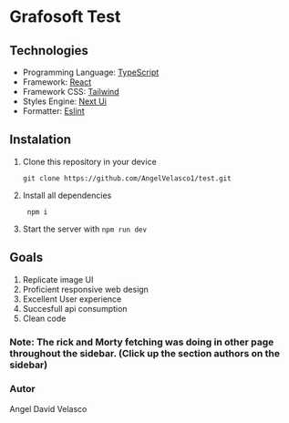 # Grafosoft Test
## Technologies
- Programming Language: [TypeScript](https://www.typescriptlang.org)
- Framework: [React](https://react.dev/)
- Framework CSS: [Tailwind](https://tailwindcss.com)
- Styles Engine: [Next Ui](https://nextui.org)
- Formatter: [Eslint](https://eslint.org)
## Instalation
1. Clone this repository in your device
   ```shell
   git clone https://github.com/AngelVelasco1/test.git
   ```

2. Install all dependencies

   ```shell
    npm i
   ``` 
3. Start the server with  `npm run dev`

## Goals

1. Replicate image UI
2. Proficient responsive web design
3. Excellent User experience
4. Succesfull api consumption
5. Clean code

### Note: The rick and Morty fetching was doing in other page throughout the sidebar. (Click up the section authors on the sidebar)


### Autor
Angel David Velasco
